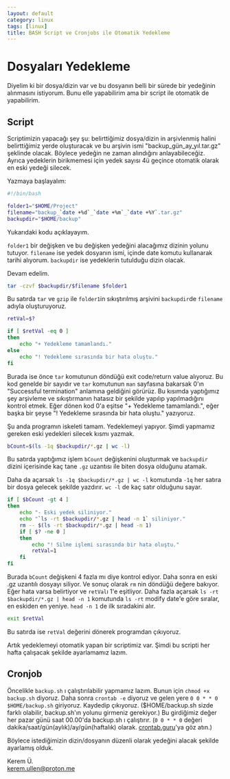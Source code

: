 ```yaml
---
layout: default
category: linux
tags: [linux]
title: BASH Script ve Cronjobs ile Otomatik Yedekleme
---
```


# Dosyaları Yedekleme

Diyelim ki bir dosya/dizin var ve bu dosyanın belli bir sürede bir yedeğinin alınmasını istiyorum. Bunu elle yapabilirim ama bir script ile otomatik de yapabilirim. 

## Script

Scriptimizin yapacağı şey şu: belirttiğimiz dosya/dizin in arşivlenmiş halini belirttiğimiz yerde oluşturacak ve bu arşivin ismi "backup_gün_ay_yıl.tar.gz" şeklinde olacak. Böylece yedeğin ne zaman alındığını anlayabileceğiz. Ayrıca yedeklerin birikmemesi için yedek sayısı 4ü geçince otomatik olarak en eski yedeği silecek. 

Yazmaya başlayalım:

```bash
#!/bin/bash

folder1="$HOME/Project"
filename="backup_`date +%d`_`date +%m`_`date +%Y`.tar.gz"
backupdir="$HOME/backup"
```

Yukarıdaki kodu açıklayayım. 

`folder1` bir değişken ve bu değişken yedeğini alacağımız dizinin yolunu tutuyor. `filename` ise yedek dosyanın ismi, içinde date komutu kullanarak tarihi alıyorum. `backupdir` ise yedeklerin tutulduğu dizin olacak.

Devam edelim.

```bash
tar -czvf $backupdir/$filename $folder1
```

Bu satırda `tar` ve `gzip` ile `folder1`in sıkıştırılmış arşivini `backupdir`de `filename` adıyla oluşturuyoruz.

```bash
retVal=$?

if [ $retVal -eq 0 ]
then
    echo "+ Yedekleme tamamlandı."
else
    echo "! Yedekleme sırasında bir hata oluştu."
fi
```

Burada ise önce `tar` komutunun döndüğü exit code/return value alıyoruz. Bu kod genelde bir sayıdır ve `tar` komutunun `man` sayfasına bakarsak 0'ın "Successful termination" anlamına geldiğini görürüz. Bu kısımda yaptığımız şey arşivleme ve sıkıştırmanın hatasız bir şekilde yapılıp yapılmadığını kontrol etmek. Eğer dönen kod 0'a eşitse "+ Yedekleme tamamlandı.", eğer başka bir şeyse "! Yedekleme sırasında bir hata oluştu." yazıyoruz.

Şu anda programın iskeleti tamam. Yedeklemeyi yapıyor. Şimdi yapmamız gereken eski yedekleri silecek kısmı yazmak.

```bash
bCount=$(ls -1q $backupdir/*.gz | wc -l)
```

Bu satırda yaptığımız işlem `bCount` değişkenini oluşturmak ve `backupdir` dizini içerisinde kaç tane `.gz` uzantısı ile biten dosya olduğunu atamak. 

Daha da açarsak `ls -1q $backupdir/*.gz | wc -l` komutunda `-1q` her satıra bir dosya gelecek şekilde yazdırır. `wc -l` de kaç satır olduğunu sayar. 

```bash
if [ $bCount -gt 4 ]
then
    echo "- Eski yedek siliniyor."
    echo "`ls -rt $backupdir/*.gz | head -n 1` siliniyor."
    rm -- $(ls -rt $backupdir/*.gz | head -n 1)
    if [ $? -ne 0 ]
    then
        echo "! Silme işlemi sırasında bir hata oluştu."
        retVal=1
    fi
fi
```

Burada `bCount` değişkeni 4 fazla mı diye kontrol ediyor. Daha sonra en eski .gz uzantılı dosyayı siliyor. Ve sonuç olarak `rm` nin döndüğü değere bakıyor. Eğer hata varsa belirtiyor ve `retVal`ı 1'e eşitliyor. Daha fazla açarsak `ls -rt $backupdir/*.gz | head -n 1` komutunda `ls -rt` modify date'e göre sıralar, en eskiden en yeniye. `head -n 1` de ilk sıradakini alır.

```bash
exit $retVal
```

Bu satırda ise `retVal` değerini dönerek programdan çıkıyoruz.

Artık yedeklemeyi otomatik yapan bir scriptimiz var. Şimdi bu scripti her hafta çalışacak şekilde ayarlamamız lazım.

## Cronjob

Öncelikle `backup.sh` ı çalıştırılabilir yapmamız lazım. Bunun için `chmod +x backup.sh` diyoruz. Daha sonra `crontab -e` diyoruz ve gelen yere `0 0 * * 0 $HOME/backup.sh` giriyoruz. Kaydedip çıkıyoruz. ($HOME/backup.sh sizde farklı olabilir, backup.sh'ın yolunu girmeniz gerekiyor.) Bu girdiğimiz değer her pazar günü saat 00.00'da backup.sh ı çalıştırır. (`0 0 * * 0` değeri dakika/saat/gün(aylık)/ay/gün(haftalık) olarak. [crontab.guru](https://crontab.guru/)'ya göz atın.)

Böylece istediğimizin dizin/dosyanın düzenli olarak yedeğini alacak şekilde ayarlamış olduk.

Kerem Ü. \
kerem.ullen@proton.me
